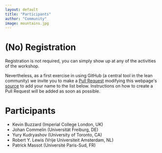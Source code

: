 ```yaml
---
layout: default
title: "Participants"
author: "Community"
image: mountains.jpg
---
```


# (No) Registration

Registration is not required,
you can simply show up at any of the activities of the workshop.

Nevertheless, as a first exercise in using GitHub (a central tool in the lean community)
we invite you to make a [Pull Request](https://help.github.com/en/github/collaborating-with-issues-and-pull-requests/about-pull-requests) modifying this webpage's [source](https://github.com/leanprover-community/lftcm2020/edit/master/participants.md) to add your name to the list below.
Instructions on how to create a Pull Request will be added as soon as possible.

# Participants

* Kevin Buzzard (Imperial College London, UK)
* Johan Commelin (Universität Freiburg, DE)
* Yury Kudryashov (University of Toronto, CA)
* Robert Y. Lewis (Vrije Universiteit Amsterdam, NL)
* Patrick Massot (Université Paris-Sud, FR)
